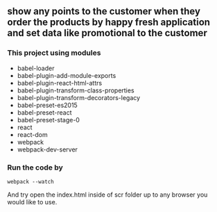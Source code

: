## show any points to the customer when they order the products by happy fresh application and set data like promotional to the customer

### This project using modules

- babel-loader
- babel-plugin-add-module-exports
- babel-plugin-react-html-attrs
- babel-plugin-transform-class-properties
- babel-plugin-transform-decorators-legacy
- babel-preset-es2015
- babel-preset-react
- babel-preset-stage-0
- react
- react-dom
- webpack
- webpack-dev-server

### Run the code by

```
webpack --watch
```

And try open the index.html inside of scr folder up to any browser you would like to use.